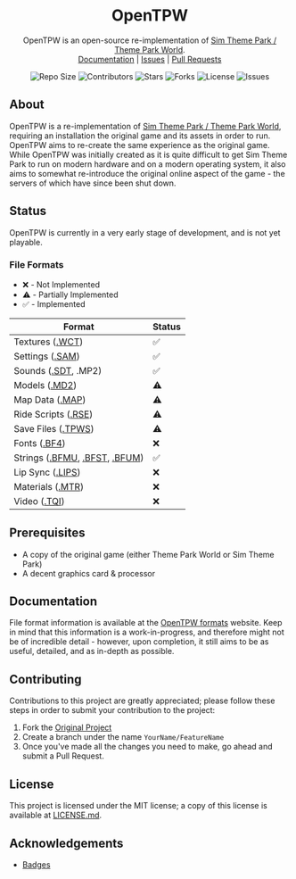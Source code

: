 <p align="center">
    <h1 align="center">
        OpenTPW
    </h1>
    <p align="center">
        OpenTPW is an open-source re-implementation of <a href="https://en.wikipedia.org/wiki/Theme_Park_World">Sim Theme Park / Theme Park World</a>.
        <br>
        <a href="https://opentpw.gu3.me/formats/">Documentation</a> |
        <a href="https://github.com/ThemeParkWorld/OpenTPW/issues">Issues</a> |
        <a href="https://github.com/ThemeParkWorld/OpenTPW/pulls">Pull Requests</a>
    </p>
    <p align="center">
        <img src="https://img.shields.io/github/repo-size/ThemeParkWorld/OpenTPW?style=flat-square" alt="Repo Size">
        <img src="https://img.shields.io/github/contributors/ThemeParkWorld/OpenTPW?style=flat-square" alt="Contributors">
        <img src="https://img.shields.io/github/stars/ThemeParkWorld/OpenTPW?style=flat-square" alt="Stars"> 
        <img src="https://img.shields.io/github/forks/ThemeParkWorld/OpenTPW?style=flat-square" alt="Forks">
        <img src="https://img.shields.io/github/license/ThemeParkWorld/OpenTPW?style=flat-square" alt="License">
        <img src="https://img.shields.io/github/issues/ThemeParkWorld/OpenTPW?style=flat-square" alt="Issues">
    </p>
</p>

## About

OpenTPW is a re-implementation of [Sim Theme Park / Theme Park World](https://en.wikipedia.org/wiki/Theme_Park_World), requiring an installation the original game and its assets in order to run. OpenTPW aims to re-create the same experience as the original game. While OpenTPW was initially created as it is quite difficult to get Sim Theme Park to run on modern hardware and on a modern operating system, it also aims to somewhat re-introduce the original online aspect of the game - the servers of which have since been shut down.

## Status

OpenTPW is currently in a very early stage of development, and is not yet playable.

### File Formats

- ❌ - Not Implemented
- ⚠️ - Partially Implemented
- ✅ - Implemented

| Format                                                  | Status |
|---------------------------------------------------------|--------|
| Textures ([.WCT](https://opentpw.gu3.me/formats/wct.html))                    | ✅     |
| Settings ([.SAM](https://opentpw.gu3.me/formats/sam.html))                    | ✅     |
| Sounds ([.SDT](https://opentpw.gu3.me/formats/sdt.html), .MP2)         | ✅     |
| Models ([.MD2](https://opentpw.gu3.me/formats/m3d2.html))                      | ⚠️     |
| Map Data ([.MAP](https://opentpw.gu3.me/formats/map.html))                    | ⚠️     |
| Ride Scripts ([.RSE](https://opentpw.gu3.me/formats/rsse.html))                | ⚠️     |
| Save Files ([.TPWS](https://opentpw.gu3.me/formats/tpws-ints-lays.html))                | ⚠️     |
| Fonts ([.BF4](https://opentpw.gu3.me/formats/bf4.html))                      | ❌     |
| Strings ([.BFMU](https://opentpw.gu3.me/formats/bfmu.html), [.BFST](https://opentpw.gu3.me/formats/bfst.html), [.BFUM](https://opentpw.gu3.me/formats/bfum.html)) | ✅     |
| Lip Sync ([.LIPS](https://opentpw.gu3.me/formats/lips.html))                  | ❌     |
| Materials ([.MTR](https://opentpw.gu3.me/formats/mtr.html))                   | ❌     |
| Video ([.TQI](https://opentpw.gu3.me/formats/tqi.html))                       | ❌     |

## Prerequisites

- A copy of the original game (either Theme Park World or Sim Theme Park)
- A decent graphics card & processor

## Documentation

File format information is available at the [OpenTPW formats](https://opentpw.gu3.me/formats/) website. Keep in mind that this information is a work-in-progress, and therefore might not be of incredible detail - however, upon completion, it still aims to be as useful, detailed, and as in-depth as possible.

## Contributing

Contributions to this project are greatly appreciated; please follow these steps in order to submit your contribution to the project:

1. Fork the [Original Project](https://github.com/ThemeParkWorld/OpenTPW)
2. Create a branch under the name `YourName/FeatureName`
3. Once you've made all the changes you need to make, go ahead and submit a Pull Request.

## License

This project is licensed under the MIT license; a copy of this license is available at [LICENSE.md](https://github.com/ThemeParkWorld/OpenTPW/blob/main/LICENSE.md).

## Acknowledgements
* [Badges](https://shields.io)
